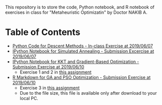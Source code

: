 This repository is to store the code, Python notebook, and R notebook of exercises in class for "Metaheuristic Optimizatin" by Doctor NAKIB A.

# Table of Contents

- [Python Code for Descent Methods - In-class Exercise at 2019/06/07](https://github.com/daydreamersjp/DataScienceTechInstitute/blob/master/Optimization/20190607_Descent%20Methods.ipynb)
- [IPython Notebook for Simulated Annealing - Submission Excercise at 2019/06/07](https://github.com/daydreamersjp/DataScienceTechInstitute/blob/master/Optimization/20190607_Simulated%20Annealing.ipynb)
- [IPython Notebook for KKT and Gradient-Based Optimization - Submission Exercise at 2019/06/10](https://github.com/daydreamersjp/DataScienceTechInstitute/blob/master/Optimization/20190610%20-%20Optimization%20by%20KKT%20Scipy-minimize_ver3.ipynb)
  - Exercise 1 and 2 in [this assignment](https://github.com/daydreamersjp/DataScienceTechInstitute/blob/master/Optimization/assign2.pdf)
- [R Markdown for GA and PSO Optimization - Submission Exercise at 2019/06/10](https://github.com/daydreamersjp/DataScienceTechInstitute/blob/master/Optimization/20190610%20-%20Optimization%20by%20Genetic%20Algo%20Particle%20Swarm%20Opt_ver3.html)
  - Exercise 3 in [this assignment](https://github.com/daydreamersjp/DataScienceTechInstitute/blob/master/Optimization/assign2.pdf)
  - Due to the file size, this file is available only after download to your local PC.
